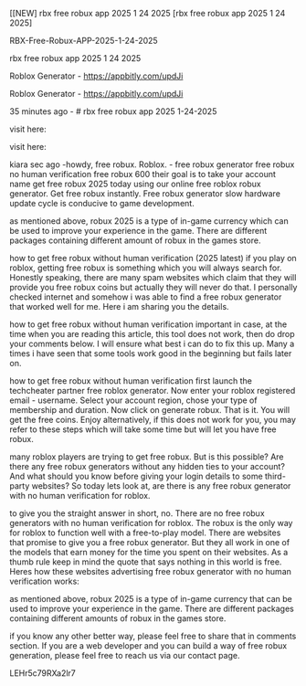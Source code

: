 [[NEW] rbx free robux app 2025 1 24 2025 [rbx free robux app 2025 1 24 2025]

RBX-Free-Robux-APP-2025-1-24-2025

rbx free robux app 2025 1 24 2025

Roblox Generator - https://appbitly.com/updJi

Roblox Generator - https://appbitly.com/updJi

35 minutes ago - # rbx free robux app 2025 1-24-2025

visit here:

visit here:

kiara sec ago -howdy, free robux. Roblox. - free robux generator free robux no human verification free robux 600 their goal is to take your account name get free robux 2025 today using our online free roblox robux generator. Get free robux instantly. Free robux generator slow hardware update cycle is conducive to game development.

as mentioned above, robux 2025 is a type of in-game currency which can be used to improve your experience in the game. There are different packages containing different amount of robux in the games store.

how to get free robux without human verification (2025 latest) if you play on roblox, getting free robux is something which you will always search for. Honestly speaking, there are many spam websites which claim that they will provide you free robux coins but actually they will never do that. I personally checked internet and somehow i was able to find a free robux generator that worked well for me. Here i am sharing you the details.

how to get free robux without human verification important  in case, at the time when you are reading this article, this tool does not work, then do drop your comments below. I will ensure what best i can do to fix this up. Many a times i have seen that some tools work good in the beginning but fails later on.

how to get free robux without human verification first launch the techcheater partner free roblox generator. Now enter your roblox registered email - username. Select your account region, chose your type of membership and duration. Now click on generate robux. That is it. You will get the free coins. Enjoy alternatively, if this does not work for you, you may refer to these steps which will take some time but will let you have free robux.

many roblox players are trying to get free robux. But is this possible? Are there any free robux generators without any hidden ties to your account? And what should you know before giving your login details to some third-party websites? So today lets look at, are there is any free robux generator with no human verification for roblox.

to give you the straight answer in short, no. There are no free robux generators with no human verification for roblox. The robux is the only way for roblox to function well with a free-to-play model. There are websites that promise to give you a free robux generator. But they all work in one of the models that earn money for the time you spent on their websites. As a thumb rule keep in mind the quote that says nothing in this world is free. Heres how these websites advertising free robux generator with no human verification works:

as mentioned above, robux 2025 is a type of in-game currency that can be used to improve your experience in the game. There are different packages containing different amounts of robux in the games store.

if you know any other better way, please feel free to share that in comments section. If you are a web developer and you can build a way of free robux generation, please feel free to reach us via our contact page.

LEHr5c79RXa2lr7

